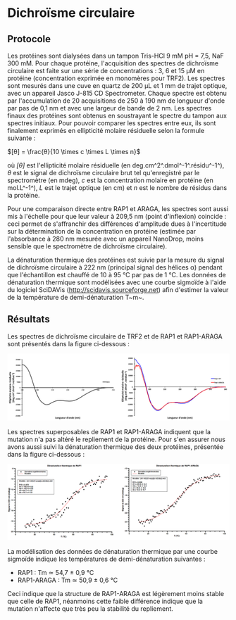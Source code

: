 # Dichroïsme circulaire

## Protocole

Les protéines sont dialysées dans un tampon Tris-HCl 9 mM pH = 7,5, NaF 300 mM.
Pour chaque protéine, l'acquisition des spectres de dichroïsme circulaire est
faite sur une série de concentrations : 3, 6 et 15 μM en protéine (concentration
exprimée en monomères pour TRF2). Les spectres sont mesurés dans une cuve en
quartz de 200 μL et 1 mm de trajet optique, avec un appareil Jasco J-815 CD
Spectrometer. Chaque spectre est obtenu par l'accumulation de 20 acquisitions de
250 à 190 nm de longueur d'onde par pas de 0,1 nm et avec une largeur de bande
de 2 nm. Les spectres finaux des protéines sont obtenus en soustrayant le
spectre du tampon aux spectres initiaux. Pour pouvoir comparer les spectres
entre eux, ils sont finalement exprimés en ellipticité molaire résiduelle selon
la formule suivante :

$[θ] = \frac{θ}{10 \times c \times L \times n}$

où *[θ]* est l'ellipticité molaire résiduelle (en deg.cm^2^.dmol^-1^.résidu^-1^),
*θ* est le signal de dichroïsme circulaire brut tel qu'enregistré par le
spectromètre (en mdeg), *c* est la concentration molaire en protéine (en
mol.L^-1^), *L* est le trajet optique (en cm) et *n* est le nombre de résidus
dans la protéine.

Pour une comparaison directe entre RAP1 et ARAGA, les spectres sont aussi mis
à l'échelle pour que leur valeur à 209,5 nm (point d'inflexion) coincide : ceci
permet de s'affranchir des différences d'amplitude dues à l'incertitude sur la
détermination de la concentration en protéine (estimée par l'absorbance à 280 nm
mesurée avec un appareil NanoDrop, moins sensible que le spectromètre de
dichroïsme circulaire).  

La dénaturation thermique des protéines est suivie par la mesure du signal de
dichroïsme circulaire à 222 nm (principal signal des hélices α) pendant que
l'échantillon est chauffé de 10 à 95 °C par pas de 1 °C. Les données de
dénaturation thermique sont modélisées avec une courbe sigmoïde à l'aide du
logiciel SciDAVis (<http://scidavis.sourceforge.net>) afin d'estimer la valeur
de la température de demi-dénaturation T~m~.


## Résultats

Les spectres de dichroïsme circulaire de TRF2 et de RAP1 et RAP1-ARAGA sont
présentés dans la figure ci-dessous :

![Figure : Spectres de dichroïsme circulaire de TRF2 (à gauche) et de RAP1 et RAP1-ARAGA (à droite).](mat-meth/figures/spectres-cd.png)

Les spectres superposables de RAP1 et RAP1-ARAGA indiquent que la mutation n'a
pas altéré le repliement de la protéine. Pour s'en assurer nous avons aussi
suivi la dénaturation thermique des deux protéines, présentée dans la figure
ci-dessous :

![Figure : Dénaturation thermique de RAP1 et RAP1-ARAGA.](mat-meth/figures/denaturation-thermique.png)

La modélisation des données de dénaturation thermique par une courbe sigmoïde
indique les températures de demi-dénaturation suivantes :

- RAP1 : Tm ≃ 54,7 ± 0,9 °C
- RAP1-ARAGA : Tm ≃ 50,9 ± 0,6 °C

Ceci indique que la structure de RAP1-ARAGA est légèrement moins stable que
celle de RAP1, néanmoins cette faible différence indique que la mutation
n'affecte que très peu la stabilité du repliement.

